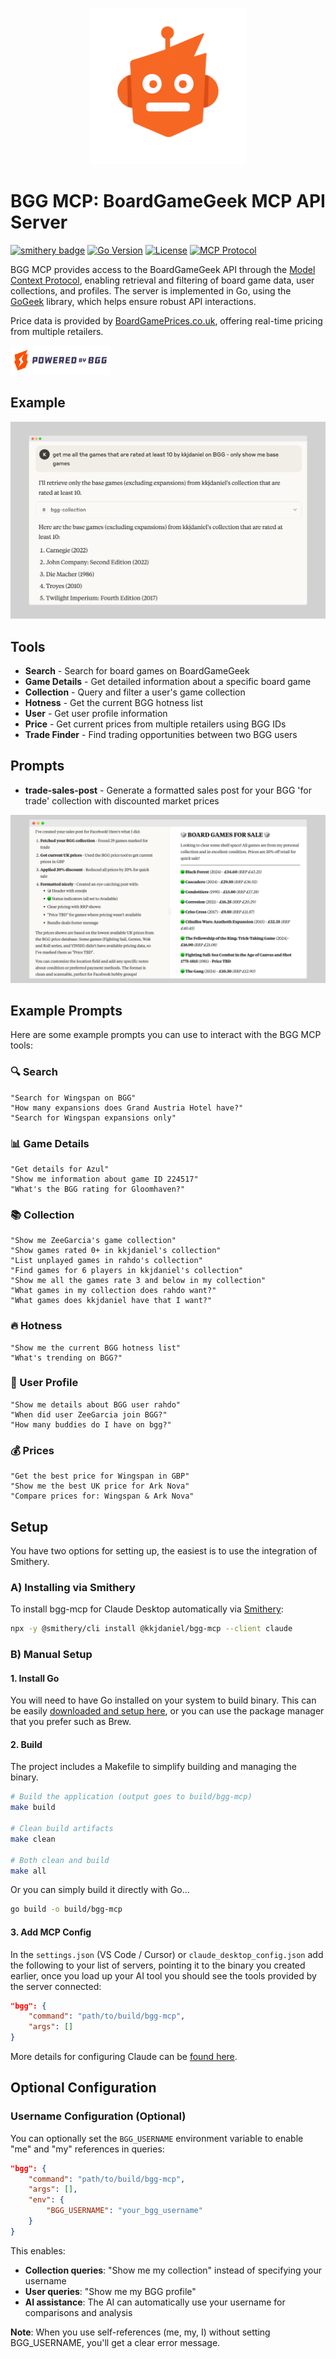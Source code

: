 <p align="center">
  <img src="bgg-mcp-logo.png" width="250" alt="BGG MCP Logo">
</p>

# BGG MCP: BoardGameGeek MCP API Server

[![smithery badge](https://smithery.ai/badge/@kkjdaniel/bgg-mcp)](https://smithery.ai/server/@kkjdaniel/bgg-mcp)
[![Go Version](https://img.shields.io/github/go-mod/go-version/kkjdaniel/bgg-mcp)](https://go.dev/)
[![License](https://img.shields.io/github/license/kkjdaniel/bgg-mcp)](LICENSE)
[![MCP Protocol](https://img.shields.io/badge/MCP-Protocol-blue)](https://modelcontextprotocol.io)

BGG MCP provides access to the BoardGameGeek API through the [Model Context Protocol](https://www.anthropic.com/news/model-context-protocol), enabling retrieval and filtering of board game data, user collections, and profiles. The server is implemented in Go, using the [GoGeek](https://github.com/kkjdaniel/gogeek) library, which helps ensure robust API interactions.

Price data is provided by [BoardGamePrices.co.uk](https://boardgameprices.co.uk), offering real-time pricing from multiple retailers.

<a href="https://boardgamegeek.com/">
  <img src="powered-bgg.webp" width="160" alt="Powered by BGG">
</a>

## Example

![Example of BGG MCP in action](example.png)

## Tools

- **Search** - Search for board games on BoardGameGeek
- **Game Details** - Get detailed information about a specific board game
- **Collection** - Query and filter a user's game collection
- **Hotness** - Get the current BGG hotness list
- **User** - Get user profile information
- **Price** - Get current prices from multiple retailers using BGG IDs
- **Trade Finder** - Find trading opportunities between two BGG users

## Prompts

- **trade-sales-post** - Generate a formatted sales post for your BGG 'for trade' collection with discounted market prices

![Example of trade-sales-post prompt in action](prompt-example.png)

## Example Prompts

Here are some example prompts you can use to interact with the BGG MCP tools:

### 🔍 Search

```
"Search for Wingspan on BGG"
"How many expansions does Grand Austria Hotel have?"
"Search for Wingspan expansions only"
```

### 📊 Game Details

```
"Get details for Azul"
"Show me information about game ID 224517"
"What's the BGG rating for Gloomhaven?"
```

### 📚 Collection

```
"Show me ZeeGarcia's game collection"
"Show games rated 0+ in kkjdaniel's collection"
"List unplayed games in rahdo's collection"
"Find games for 6 players in kkjdaniel's collection"
"Show me all the games rate 3 and below in my collection"
"What games in my collection does rahdo want?"
"What games does kkjdaniel have that I want?"
```

### 🔥 Hotness

```
"Show me the current BGG hotness list"
"What's trending on BGG?"
```

### 👤 User Profile

```
"Show me details about BGG user rahdo"
"When did user ZeeGarcia join BGG?"
"How many buddies do I have on bgg?"
```

### 💰 Prices

```
"Get the best price for Wingspan in GBP"
"Show me the best UK price for Ark Nova"
"Compare prices for: Wingspan & Ark Nova"
```

## Setup

You have two options for setting up, the easiest is to use the integration of Smithery.

### A) Installing via Smithery

To install bgg-mcp for Claude Desktop automatically via [Smithery](https://smithery.ai/server/@kkjdaniel/bgg-mcp):

```bash
npx -y @smithery/cli install @kkjdaniel/bgg-mcp --client claude
```

### B) Manual Setup

#### 1. Install Go

You will need to have Go installed on your system to build binary. This can be easily [downloaded and setup here](https://go.dev/doc/install), or you can use the package manager that you prefer such as Brew.

#### 2. Build

The project includes a Makefile to simplify building and managing the binary.

```bash
# Build the application (output goes to build/bgg-mcp)
make build

# Clean build artifacts
make clean

# Both clean and build
make all
```

Or you can simply build it directly with Go...

```bash
go build -o build/bgg-mcp
```

#### 3. Add MCP Config

In the `settings.json` (VS Code / Cursor) or `claude_desktop_config.json` add the following to your list of servers, pointing it to the binary you created earlier, once you load up your AI tool you should see the tools provided by the server connected:

```json
"bgg": {
    "command": "path/to/build/bgg-mcp",
    "args": []
}
```

More details for configuring Claude can be [found here](https://modelcontextprotocol.io/quickstart/user).

## Optional Configuration

### Username Configuration (Optional)

You can optionally set the `BGG_USERNAME` environment variable to enable "me" and "my" references in queries:

```json
"bgg": {
    "command": "path/to/build/bgg-mcp",
    "args": [],
    "env": {
        "BGG_USERNAME": "your_bgg_username"
    }
}
```

This enables:

- **Collection queries**: "Show me my collection" instead of specifying your username
- **User queries**: "Show me my BGG profile"
- **AI assistance**: The AI can automatically use your username for comparisons and analysis

**Note**: When you use self-references (me, my, I) without setting BGG_USERNAME, you'll get a clear error message.
